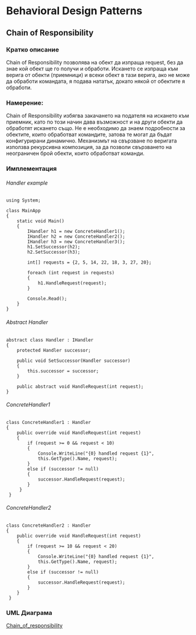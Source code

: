 # Behavioral Design Patterns 
## Chain of Responsibility

### Кратко описание

Chain of Responsibility позволява на обект да изпраща request, без да знае кой обект ще го получи и обработи. Искането се изпраща към верига от обекти (приемници) и всеки обект в тази верига, ако не може да обработи командата, я подава нататък, докато някой от обектите я обработи. 

### Намерение:
Chain of Responsibility избягва закачането на подателя на искането към приемник, като по този начин дава възможност и  на други обекти да обработят искането също.
Не е необходимо да знаем подробности за обектите, които обработват командите, затова те могат да бъдат конфигурирани динамично. Механизмът на свързване по веригата използва рекурсивна композиция, за да позволи свързването на неограничен брой обекти, които обработват команди. 


### Имплементация

###### Handler example

	using System;

    class MainApp
    {
    	static void Main()
    	{
      		IHandler h1 = new ConcreteHandler1();
      		IHandler h2 = new ConcreteHandler2();
      		IHandler h3 = new ConcreteHandler3();
      		h1.SetSuccessor(h2);
      		h2.SetSuccessor(h3);

      		int[] requests = {2, 5, 14, 22, 18, 3, 27, 20};

      		foreach (int request in requests)
      		{
        		h1.HandleRequest(request);
      		}

      		Console.Read();
    	}
    }



###### Abstract Handler

    abstract class Handler : IHandler
    {
    	protected Handler successor;

    	public void SetSuccessor(Handler successor)
    	{
      		this.successor = successor;
    	}

    	public abstract void HandleRequest(int request);
    }

###### ConcreteHandler1

    class ConcreteHandler1 : Handler
    {
    	public override void HandleRequest(int request)
    	{
      		if (request >= 0 && request < 10)
      		{
        		Console.WriteLine("{0} handled request {1}", 
          		this.GetType().Name, request);
      		}
      		else if (successor != null)
      		{
        		successor.HandleRequest(request);
      		}
    	 }
     }

###### ConcreteHandler2
    
    class ConcreteHandler2 : Handler
    {
    	public override void HandleRequest(int request)
    	{
      		if (request >= 10 && request < 20)
      		{
       			Console.WriteLine("{0} handled request {1}", 
          		this.GetType().Name, request);
      		}
      		else if (successor != null)
      		{
        		successor.HandleRequest(request);
      		}
    	}
     }



### UML Диаграма
[Chain_of_responsibility](Pictures/Chain_of_responsibility.png)


